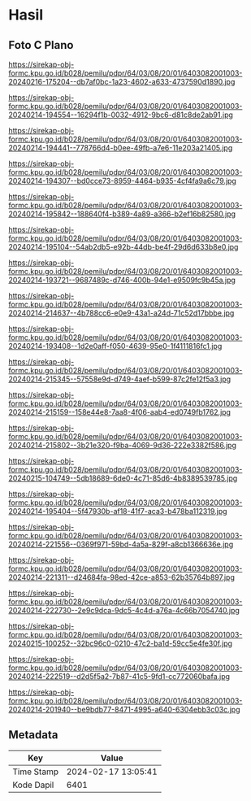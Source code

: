 # Hasil

## Foto C Plano

https://sirekap-obj-formc.kpu.go.id/b028/pemilu/pdpr/64/03/08/20/01/6403082001003-20240216-175204--db7af0bc-1a23-4602-a633-4737590d1890.jpg

https://sirekap-obj-formc.kpu.go.id/b028/pemilu/pdpr/64/03/08/20/01/6403082001003-20240214-194554--16294f1b-0032-4912-9bc6-d81c8de2ab91.jpg

https://sirekap-obj-formc.kpu.go.id/b028/pemilu/pdpr/64/03/08/20/01/6403082001003-20240214-194441--778766d4-b0ee-49fb-a7e6-11e203a21405.jpg

https://sirekap-obj-formc.kpu.go.id/b028/pemilu/pdpr/64/03/08/20/01/6403082001003-20240214-194307--bd0cce73-8959-4464-b935-4cf4fa9a6c79.jpg

https://sirekap-obj-formc.kpu.go.id/b028/pemilu/pdpr/64/03/08/20/01/6403082001003-20240214-195842--188640f4-b389-4a89-a366-b2ef16b82580.jpg

https://sirekap-obj-formc.kpu.go.id/b028/pemilu/pdpr/64/03/08/20/01/6403082001003-20240214-195104--54ab2db5-e92b-44db-be4f-29d6d633b8e0.jpg

https://sirekap-obj-formc.kpu.go.id/b028/pemilu/pdpr/64/03/08/20/01/6403082001003-20240214-193721--9687489c-d746-400b-94e1-e9509fc9b45a.jpg

https://sirekap-obj-formc.kpu.go.id/b028/pemilu/pdpr/64/03/08/20/01/6403082001003-20240214-214637--4b788cc6-e0e9-43a1-a24d-71c52d17bbbe.jpg

https://sirekap-obj-formc.kpu.go.id/b028/pemilu/pdpr/64/03/08/20/01/6403082001003-20240214-193408--1d2e0aff-f050-4639-95e0-1f4111816fc1.jpg

https://sirekap-obj-formc.kpu.go.id/b028/pemilu/pdpr/64/03/08/20/01/6403082001003-20240214-215345--57558e9d-d749-4aef-b599-87c2fe12f5a3.jpg

https://sirekap-obj-formc.kpu.go.id/b028/pemilu/pdpr/64/03/08/20/01/6403082001003-20240214-215159--158e44e8-7aa8-4f06-aab4-ed0749fb1762.jpg

https://sirekap-obj-formc.kpu.go.id/b028/pemilu/pdpr/64/03/08/20/01/6403082001003-20240214-215802--3b21e320-f9ba-4069-9d36-222e3382f586.jpg

https://sirekap-obj-formc.kpu.go.id/b028/pemilu/pdpr/64/03/08/20/01/6403082001003-20240215-104749--5db18689-6de0-4c71-85d6-4b8389539785.jpg

https://sirekap-obj-formc.kpu.go.id/b028/pemilu/pdpr/64/03/08/20/01/6403082001003-20240214-195404--5f47930b-af18-41f7-aca3-b478ba112319.jpg

https://sirekap-obj-formc.kpu.go.id/b028/pemilu/pdpr/64/03/08/20/01/6403082001003-20240214-221556--0369f971-59bd-4a5a-829f-a8cb1366636e.jpg

https://sirekap-obj-formc.kpu.go.id/b028/pemilu/pdpr/64/03/08/20/01/6403082001003-20240214-221311--d24684fa-98ed-42ce-a853-62b35764b897.jpg

https://sirekap-obj-formc.kpu.go.id/b028/pemilu/pdpr/64/03/08/20/01/6403082001003-20240214-222730--2e9c9dca-9dc5-4c4d-a76a-4c66b7054740.jpg

https://sirekap-obj-formc.kpu.go.id/b028/pemilu/pdpr/64/03/08/20/01/6403082001003-20240215-100252--32bc96c0-0210-47c2-ba1d-59cc5e4fe30f.jpg

https://sirekap-obj-formc.kpu.go.id/b028/pemilu/pdpr/64/03/08/20/01/6403082001003-20240214-222519--d2d5f5a2-7b87-41c5-9fd1-cc772060bafa.jpg

https://sirekap-obj-formc.kpu.go.id/b028/pemilu/pdpr/64/03/08/20/01/6403082001003-20240214-201940--be9bdb77-8471-4995-a640-6304ebb3c03c.jpg


## Metadata

| Key        | Value               |
| ---------- | ------------------- |
| Time Stamp | 2024-02-17 13:05:41 |
| Kode Dapil | 6401                |



